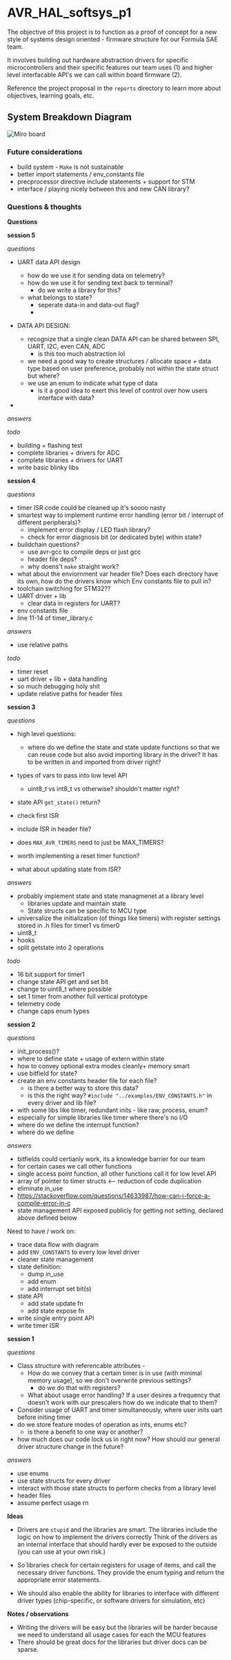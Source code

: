 # AVR_HAL_softsys_p1
The objective of this project is to function as a proof of concept for a new style of systems design oriented - firmware structure for our Formula SAE team. 

It involves building out hardware abstraction drivers for specific microcontrollers and their specific features our team uses (1) and higher level interfacable API's we can call within board firmware (2). 

Reference the project proposal in the `reports` directory to learn more about objectives, learning goals, etc. 


## System Breakdown Diagram 
![Miro board](/reports/system_miro.png)

### Future considerations 
- build system - `Make` is not sustainable
- better import statements / env_constants file
- precprocessor directive include statements + support for STM 
- interface / playing nicely between this and new CAN library?


### Questions & thoughts

**Questions**

**session 5**

*questions*
- UART data API design 
    - how do we use it for sending data on telemetry? 
    - how do we use it for sending text back to terminal? 
        - do we write a library for this? 
    - what belongs to state?  
        - seperate data-in and data-out flag?
        - 


- DATA API DESIGN: 
    - recognize that a single clean DATA API can be shared between SPI, UART, I2C, even CAN, ADC
        - is this too much abstraction lol 
    - we need a good way to create structures / allocate space + data type based on user preference, probably not within the state struct but where?
    - we use an enum to indicate what type of data 
        - is it a good idea to exert this level of control over how users interface with data? 
- 

*answers*

*todo*
- building + flashing test
- complete libraries + drivers for ADC 
- complete libraries + drivers for UART 
- write basic blinky libs 

**session 4**

*questions*
- timer ISR code could be cleaned up it's soooo nasty
- smartest way to implement runtime error handling (error bit / interrupt of different peripherals)? 
    - implement error display / LED flash library? 
    - check for error diagnosis bit (or dedicated byte) within state? 
- buildchain questions? 
    - use avr-gcc to compile deps or just gcc 
    - header file deps? 
    - why doens't `make` straight work? 
- what about the enviornment var header file? Does each directory have its own, how do the drivers know which Env constants file to pull in? 
- toolchain switching for STM32?? 
- UART driver + lib 
    - clear data in registers for UART? 
- env constants file 
- line 11-14 of timer_library.c

*answers*
- use relative paths 


*todo*
- timer reset 
- uart driver + lib + data handling 
- so much debugging holy shit
- update relative paths for header files


**session 3**

*questions*
- high level questions: 
    - where do we define the state and state update functions so that we can reuse code but also avoid importing library in the driver? It has to be written in and imported from driver right? 
- types of vars to pass into low level API 
    - uint8_t vs int8_t vs otherwise? shouldn't matter right?
- state API `get_state()` return? 
- check first ISR
- include ISR in header file? 
- does `MAX_AVR_TIMERS` need to just be MAX_TIMERS? 
- worth implementing a reset timer function? 


- what about updating state from ISR? 

*answers*
- probably implement state and state managmenet at a library level 
    - libraries update and maintain state
    - State structs can be specific to MCU type 
- universalize the initialization (of things like timers) with register settings stored in .h files for timer1 vs timer0
- uint8_t
- hooks
- split getstate into 2 operations

*todo*
- 16 bit support for timer1
- change state API get and set bit 
- change to uint8_t where possible
- set 1 timer from another full vertical prototype
- telemetry code 
- change caps enum types

**session 2**

*questions*

- init_process()? 
- where to define state + usage of extern within state
- how to convey optional extra modes cleanly+ memory smart
- use bitfield for state? 
- create an env constants header file for each file? 
    - is there a better way to store this data? 
    - is this the right way? `#include "../examples/ENV_CONSTANTS.h"` in every driver and lib file? 
- with some libs like timer, redundant inits - like raw, process, enum? 
- especially for simple libraries like timer where there's no I/O
- where do we define the interrupt function? 
- where do we define 

*answers*
- bitfields could certianly work, its a knowledge barrier for our team
- for certain cases we call other functions
- single access point function, all other functions call it for low level API
- array of pointer to timer structs <-- reduction of code duplication  
- eliminate in_use 
- https://stackoverflow.com/questions/14633987/how-can-i-force-a-compile-error-in-c
- state management API exposed publicly for getting not setting, declared above defined below 



Need to have / work on: 
- trace data flow with diagram
- add `ENV_CONSTANTS` to every low level driver 
- cleaner state management 
- state definition: 
    - dump in_use 
    - add enum 
    - add interrupt set bit(s)
- state API 
    - add state update fn 
    - add state expose fn
- write single entry point API 
- write timer ISR





**session 1**

*questions*

- Class structure with referencable attributes - 
    - How do we convey that a certain timer is in use (with minimal memory usage), so we don't overwrite previous settings? 
        - do we do that with registers? 
    - What about usage error handling? If a user desires a frequency that doesn't work with our prescalers how do we indicate that to them?   
- Consider usage of UART and timer simultaneously, where user inits uart before initing timer 
- do we store feature modes of operation as ints, enums etc? 
    - is there a benefit to one way or another? 
- how much does our code lock us in right now? How should our general driver structure change in the future? 

*answers*
- use enums 
- use state structs for every driver 
- interact with those state structs to perform checks from a library level 
- header files
- assume perfect usage rn

**Ideas**

- Drivers are `stupid` and the libraries are smart. The libraries include the logic on how to implement the drivers correctly
Think of the drivers as an internal interface that should hardly ever be exposed to the outside (you can use at your own risk.) 
- So libraries check for certain registers for usage of items, and call the necessary driver functions. They provide the enum typing and return the appropriate error statements. 

- We should also enable the ability for libraries to interface with different driver types (chip-specific, or software drivers for simulation, etc)

**Notes / observations**

- Writing the drivers will be easy but the libraries will be harder because we need to understand all usage cases for each the MCU features
- There should be great docs for the libraries but driver docs can be sparse. 
